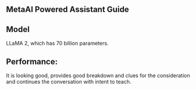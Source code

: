 ## MetaAI Powered Assistant Guide

## Model
LLaMA 2, which has 70 billion parameters.

## Performance:

It is looking good, provides good breakdown and clues for the consideration and continues the conversation with intent to teach.